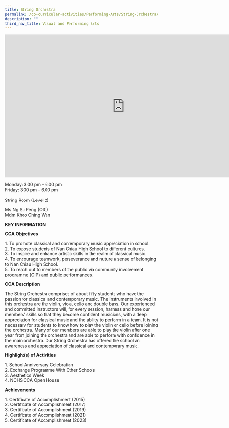 ```yaml
---
title: String Orchestra
permalink: /co-curricular-activities/Performing-Arts/String-Orchestra/
description: ""
third_nav_title: Visual and Performing Arts
---
```

<iframe allowfullscreen="true" height="467" width="780" frameborder="0" src="https://docs.google.com/presentation/d/e/2PACX-1vQwajmOVbj8FVYNEOS0RCzOnVE2jawBQfmVVcKnSedzYKAZIX1H7ctcLKqQltuuuCowPqDn8MMPdbBo/embed?start=true&amp;loop=true&amp;delayms=5000"></iframe>

Monday: 3.00 pm – 6.00 pm<br>Friday: 3.00 pm – 6.00 pm <br>
<br>String Room (Level 2)

Ms Ng Su Peng (OIC)  
Mdm Khoo Ching Wan

**KEY INFORMATION**

**CCA Objectives**


1\. To promote classical and contemporary music appreciation in school.&nbsp;<br>
2\. To expose students of Nan Chiau High School to different cultures.&nbsp;<br>
3\. To inspire and enhance artistic skills in the realm of classical music.&nbsp;<br>
4\. To encourage teamwork, perseverance and nuture a sense of belonging to Nan Chiau High School.&nbsp;<br>
5\. To reach out to members of the public via community involvement programme (CIP) and public performances.

**CCA Description**

The String Orchestra comprises of about fifty students who have the passion for classical and contemporary music. The instruments involved in this orchestra are the violin, viola, cello and double bass. Our experienced and committed instructors will, for every session, harness and hone our members’ skills so that they become confident musicians, with a deep appreciation for classical music and the ability to perform in a team. It is not necessary for students to know how to play the violin or cello before joining the orchestra. Many of our members are able to play the violin after one year from joining the orchestra and are able to perform with confidence in the main orchestra. Our String Orchestra has offered the school an awareness and appreciation of classical and contemporary music.

**Highlight(s) of Activities**

1\. School Anniversary Celebration<br>
2\. Exchange Programme With Other Schools<br>
3\. Aesthetics Week<br>
4\. NCHS CCA Open House

**Achievements**

1\. Certificate of Accomplishment (2015)<br>
2\. Certificate of Accomplishment (2017)<br>
3\. Certificate of Accomplishment (2019)<br>
4\. Certificate of Accomplishment (2021) <br>
5\. Certificate of Accomplishment (2023) <br>